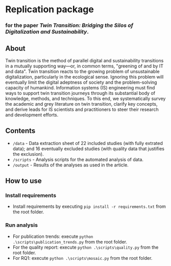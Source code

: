 # Replication package

### for the paper _Twin Transition: Bridging the Silos of Digitalization and Sustainability_.


## About
Twin transition is the method of parallel digital and sustainability transitions in a mutually supporting way—or, in common terms, "greening of and by IT and data". Twin transition reacts to the growing problem of unsustainable digitalization, particularly in the ecological sense. Ignoring this problem will eventually limit the digital adeptness of society and the problem-solving capacity of humankind. Information systems (IS) engineering must find ways to support twin transition journeys through its substantial body of knowledge, methods, and techniques. To this end, we systematically survey the academic and grey literature on twin transition, clarify key concepts, and derive leads for IS scientists and practitioners to steer their research and development efforts.

## Contents

- `/data` - Data extraction sheet of 22 included studies (with fully extrated data); and 16 eventually excluded studies (with quality data that justifies the exclusion).
- `/scripts` - Analysis scripts for the automated analysis of data.
- `/output` - Results of the analyses as used in the article.

## How to use

### Install requirements
- Install requirements by executing `pip install -r requirements.txt` from the root folder.

### Run analysis
- For publication trends: execute `python .\scripts\publication_trends.py` from the root folder.
- For the quality report: execute `python .\scripts\quality.py` from the root folder.
- For RQ1: execute `python .\scripts\mosaic.py` from the root folder.
